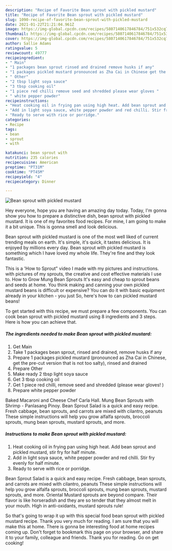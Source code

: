 ```yaml
---
description: "Recipe of Favorite Bean sprout with pickled mustard"
title: "Recipe of Favorite Bean sprout with pickled mustard"
slug: 1090-recipe-of-favorite-bean-sprout-with-pickled-mustard
date: 2021-01-22T21:21:04.961Z
image: https://img-global.cpcdn.com/recipes/5807140617846784/751x532cq70/bean-sprout-with-pickled-mustard-recipe-main-photo.jpg
thumbnail: https://img-global.cpcdn.com/recipes/5807140617846784/751x532cq70/bean-sprout-with-pickled-mustard-recipe-main-photo.jpg
cover: https://img-global.cpcdn.com/recipes/5807140617846784/751x532cq70/bean-sprout-with-pickled-mustard-recipe-main-photo.jpg
author: Sallie Adams
ratingvalue: 5
reviewcount: 49777
recipeingredient:
- " Main"
- "1 packages bean sprout rinsed and drained remove husks if any"
- "1 packages pickled mustard pronounced as Zha Cai in Chinese get the precut version that is not too salty rinsed and drained"
- " Other"
- "2 tbsp light soya sauce"
- "3 tbsp cooking oil"
- "1 piece red chilli remove seed and shredded please wear gloves "
- " white pepper powder"
recipeinstructions:
- "Heat cooking oil in frying pan using high heat. Add bean sprout and pickled mustard, stir fry for half minute."
- "Add in light soya sauce, white pepper powder and red chilli. Stir fry evenly for half minute."
- "Ready to serve with rice or porridge."
categories:
- Recipe
tags:
- bean
- sprout
- with

katakunci: bean sprout with 
nutrition: 235 calories
recipecuisine: American
preptime: "PT31M"
cooktime: "PT45M"
recipeyield: "4"
recipecategory: Dinner

---
```



![Bean sprout with pickled mustard](https://img-global.cpcdn.com/recipes/5807140617846784/751x532cq70/bean-sprout-with-pickled-mustard-recipe-main-photo.jpg)

Hey everyone, hope you are having an amazing day today. Today, I'm gonna show you how to prepare a distinctive dish, bean sprout with pickled mustard. It is one of my favorites food recipes. For mine, I am going to make it a bit unique. This is gonna smell and look delicious.

Bean sprout with pickled mustard is one of the most well liked of current trending meals on earth. It's simple, it's quick, it tastes delicious. It is enjoyed by millions every day. Bean sprout with pickled mustard is something which I have loved my whole life. They're fine and they look fantastic.

This is a &#39;How to Sprout&#34; video I made with my pictures and instructions. with pictures of my sprouts, the creative and cost effective materials I use to. How to Grow Mung Bean Sprouts It&#39;s easy and cheap to sprout beans and seeds at home. You think making and canning your own pickled mustard beans is difficult or expensive? You can do it with basic equipment already in your kitchen - you just So, here&#39;s how to can pickled mustard beans!


To get started with this recipe, we must prepare a few components. You can cook bean sprout with pickled mustard using 8 ingredients and 3 steps. Here is how you can achieve that.

<!--inarticleads1-->

##### The ingredients needed to make Bean sprout with pickled mustard:

1. Get  Main
1. Take 1 packages bean sprout, rinsed and drained, remove husks if any
1. Prepare 1 packages pickled mustard (pronounced as Zha Cai in Chinese, get the pre-cut version that is not too salty), rinsed and drained
1. Prepare  Other
1. Make ready 2 tbsp light soya sauce
1. Get 3 tbsp cooking oil
1. Get 1 piece red chilli, remove seed and shredded (please wear gloves! )
1. Prepare  white pepper powder


Baked Macaroni and Cheese Chef Carla Hall. Mung Bean Sprouts with Shrimp - Panlasang Pinoy. Bean Sprout Salad is a quick and easy recipe. Fresh cabbage, bean sprouts, and carrots are mixed with cilantro, peanuts These simple instructions will help you grow alfalfa sprouts, broccoli sprouts, mung bean sprouts, mustard sprouts, and more. 

<!--inarticleads2-->

##### Instructions to make Bean sprout with pickled mustard:

1. Heat cooking oil in frying pan using high heat. Add bean sprout and pickled mustard, stir fry for half minute.
1. Add in light soya sauce, white pepper powder and red chilli. Stir fry evenly for half minute.
1. Ready to serve with rice or porridge.


Bean Sprout Salad is a quick and easy recipe. Fresh cabbage, bean sprouts, and carrots are mixed with cilantro, peanuts These simple instructions will help you grow alfalfa sprouts, broccoli sprouts, mung bean sprouts, mustard sprouts, and more. Oriental Mustard sprouts are beyond compare. Their flavor is like horseradish and they are so tender that they almost melt in your mouth. High in anti-oxidants, mustard sprouts rule! 

So that's going to wrap it up with this special food bean sprout with pickled mustard recipe. Thank you very much for reading. I am sure that you will make this at home. There is gonna be interesting food at home recipes coming up. Don't forget to bookmark this page on your browser, and share it to your family, colleague and friends. Thank you for reading. Go on get cooking!
